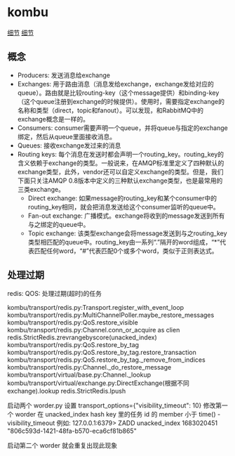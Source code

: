 # kombu

[细节](https://www.cnblogs.com/rossiXYZ/p/14769951.html)
[细节](https://cloud.tencent.com/developer/article/1821805)



## 概念

- Producers: 发送消息给exchange
- Exchanges: 用于路由消息（消息发给exchange，exchange发给对应的queue）。路由就是比较routing-key（这个message提供）和binding-key（这个queue注册到exchange的时候提供）。使用时，需要指定exchange的名称和类型（direct，topic和fanout）。可以发现，和RabbitMQ中的exchange概念是一样的。
- Consumers: consumer需要声明一个queue，并将queue与指定的exchange绑定，然后从queue里面接收消息。
- Queues: 接收exchange发过来的消息
- Routing keys: 每个消息在发送时都会声明一个routing_key。routing_key的含义依赖于exchange的类型。一般说来，在AMQP标准里定义了四种默认的exchange类型，此外，vendor还可以自定义exchange的类型。但是，我们下面只关注AMQP 0.8版本中定义的三种默认exchange类型，也是最常用的三类exchange。
    - Direct exchange: 如果message的routing_key和某个consumer中的routing_key相同，就会把消息发送给这个consumer监听的queue中。
    - Fan-out exchange: 广播模式。exchange将收到的message发送到所有与之绑定的queue中。
    - Topic exchange: 该类型exchange会将message发送到与之routing_key类型相匹配的queue中。routing_key由一系列“.”隔开的word组成，“*”代表匹配任何word，“#”代表匹配0个或多个word，类似于正则表达式。


## 处理过期
redis:
    QOS:
处理过期(超时)的任务


kombu/transport/redis.py:Transport.register_with_event_loop
    kombu/transport/redis.py:MultiChannelPoller.maybe_restore_messages
        kombu/transport/redis.py:QoS.restore_visible
            kombu/transport/redis.py:Channel.conn_or_acquire as clien
                redis.StrictRedis.zrevrangebyscore(unacked_index)
                kombu/transport/redis.py:QoS.restore_by_tag
                    kombu/transport/redis.py:QoS.restore_by_tag.restore_transaction
                        kombu/transport/redis.py:QoS.restore_by_tag._remove_from_indices
                        kombu/transport/redis.py:Channel._do_restore_message
                            kombu/transport/virtual/base.py:Channel._lookup
                                kombu/transport/virtual/exchange.py:DirectExchange(根据不同 exchange).lookup
                            redis.StrictRedis.lpush


启动两个 worder.py
设置 transport_options={"visibility_timeout": 10}
修改第一个 worder 在 unacked_index hash key 里的任务 id 的 member 小于 time() - visibility_timeout
例如:
127.0.0.1:6379> ZADD unacked_index  1683020451 "806c593d-1421-48fa-b570-eca6cf81b865"

启动第二个 worder 就会重复出现此现象
